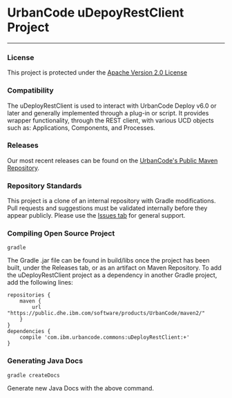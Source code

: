 # UrbanCode uDepoyRestClient Project
---

### License
This project is protected under the [Apache Version 2.0 License](https://www.apache.org/licenses/LICENSE-2.0.txt)

### Compatibility
The uDeployRestClient is used to interact with UrbanCode Deploy v6.0 or later and generally implemented through a plug-in or script. It provides wrapper functionality, through the REST client, with various UCD objects such as: Applications, Components, and Processes.

### Releases
Our most recent releases can be found on the [UrbanCode's Public Maven Repository](https://public.dhe.ibm.com/software/products/UrbanCode/maven2/com/ibm/urbancode/commons/uDeployRestClient/).

### Repository Standards
This project is a clone of an internal repository with Gradle modifications. Pull requests and suggestions must be validated internally before they appear publicly. Please use the [Issues tab](https://github.com/IBM-UrbanCode/uDeployRestClient/issues) for general support.

### Compiling Open Source Project
`gradle`

The Gradle .jar file can be found in build/libs once the project has been built, under the Releases tab, or as an artifact on Maven Repository. To add the uDeployRestClient project as a dependency in another Gradle project, add the following lines:
```
repositories {
    maven {
        url "https://public.dhe.ibm.com/software/products/UrbanCode/maven2/"
    }
}
dependencies {
    compile 'com.ibm.urbancode.commons:uDeployRestClient:+'
}
```

### Generating Java Docs
`gradle createDocs`

Generate new Java Docs with the above command.
